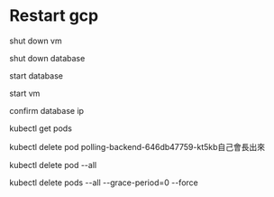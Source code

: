 # Restart gcp

shut down vm 

shut down database 

start database 

start vm 

confirm database ip 

kubectl get pods 

kubectl delete pod polling-backend-646db47759-kt5kb自己會長出來 

kubectl delete pod --all 

kubectl delete pods --all --grace-period=0 --force

